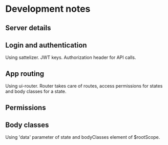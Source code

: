 # Development notes

## Server details

## Login and authentication
Using sattelizer. JWT keys. Authorization header for API calls.

## App routing
Using ui-router.
Router takes care of routes, access permissions for states and body classes for a state.

## Permissions

## Body classes
Using 'data' parameter of state and bodyClasses element of $rootScope. 
